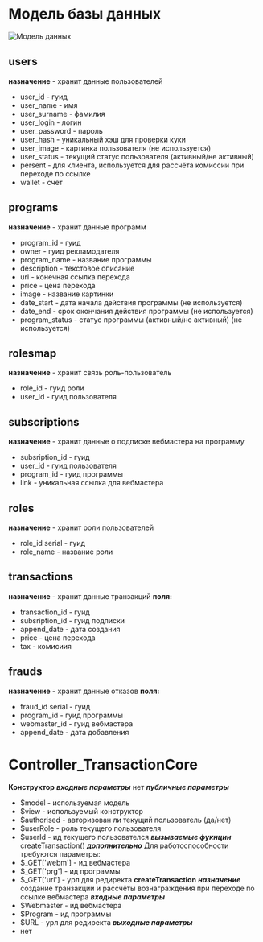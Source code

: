 # Модель базы данных
 ![Модель данных](SF_final.jpg)
## users
**назначение** - хранит данные пользователей
* user_id  - гуид
* user_name - имя
* user_surname - фамилия
* user_login - логин
* user_password - пароль
* user_hash - уникальный хэш для проверки куки
* user_image - картинка пользователя (не используется)
* user_status - текущий статус пользователя (активный/не активный)
* persent - для клиента, используется для рассчёта комиссии при переходе по ссылке 
* wallet - счёт
## programs
**назначение** - хранит данные программ
* program_id - гуид   
* owner - гуид рекламодателя
* program_name - название программы
* description - текстовое описание
* url - конечная ссылка перехода
* price - цена перехода
* image - название картинки
* date_start - дата начала действия программы (не используется)
* date_end - срок окончания действия программы (не используется)
* program_status - статус программы (активный/не активный) (не используется)
## rolesmap
**назначение** - хранит связь роль-пользователь
* role_id - гуид роли
* user_id - гуид пользователя
## subscriptions
**назначение** - хранит данные о подписке вебмастера на программу
* subsription_id - гуид
* user_id - гуид пользователя
* program_id - гуид программы
* link - уникальная ссылка для вебмастера
## roles
**назначение** - хранит роли пользователей
* role_id serial - гуид
* role_name - название роли
## transactions
**назначение** - хранит данные транзакций
**поля:**
* transaction_id - гуид 
* subsription_id - гуид подписки    
* append_date - дата создания
* price - цена перехода
* tax - комисиия   
## frauds
**назначение** - хранит данные отказов
**поля:**
* fraud_id serial - гуид
* program_id - гуид программы
* webmaster_id - гуид вебмастера
* append_date - дата добавления	
# Controller_TransactionCore
**Конструктор**
***входные параметры***
нет
***публичные параметры***
* $model - используемая модель
* $view - используемый конструктор
* $authorised - авторизован ли текущий пользователь (да/нет)
* $userRole - роль текущего пользователя
* $userId - ид текущего пользователся
***вызываемые фукнции***
createTransaction()
***дополнительно***
Для работоспособности требуются параметры:
* $_GET['webm'] - ид вебмастера
* $_GET['prg'] - ид программы
* $_GET['url'] - урл для редиректа
**createTransaction**
***назначение***
создание транзакции и рассчёты вознаграждения при переходе по ссылке вебмастера
***входные параметры***
* $Webmaster - ид вебмастера
* $Program - ид программы
* $URL - урл для редиректа
***выходные параметры***
* нет